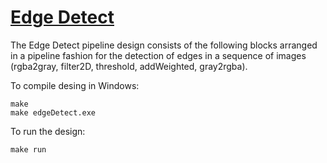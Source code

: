 <!---//===- README.md --------------------------*- Markdown -*-===//
//
// This file is licensed under the Apache License v2.0 with LLVM Exceptions.
// See https://llvm.org/LICENSE.txt for license information.
// SPDX-License-Identifier: Apache-2.0 WITH LLVM-exception
//
// Copyright (C) 2022, Advanced Micro Devices, Inc.
// 
//===----------------------------------------------------------------------===//-->

# <ins>Edge Detect</ins>

The Edge Detect pipeline design consists of the following blocks arranged in a pipeline fashion for the detection of edges in a sequence of images (rgba2gray, filter2D, threshold, addWeighted, gray2rgba).

To compile desing in Windows:
```
make
make edgeDetect.exe
```

To run the design:
```
make run
```
